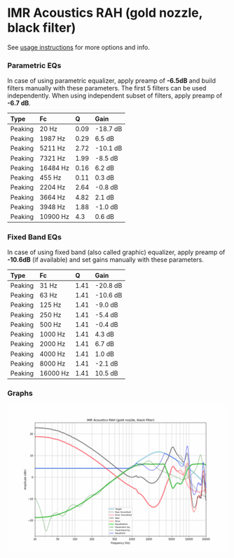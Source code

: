 # IMR Acoustics RAH (gold nozzle, black filter)
See [usage instructions](https://github.com/jaakkopasanen/AutoEq#usage) for more options and info.

### Parametric EQs
In case of using parametric equalizer, apply preamp of **-6.5dB** and build filters manually
with these parameters. The first 5 filters can be used independently.
When using independent subset of filters, apply preamp of **-6.7 dB**.

| Type    | Fc       |    Q | Gain     |
|:--------|:---------|:-----|:---------|
| Peaking | 20 Hz    | 0.09 | -18.7 dB |
| Peaking | 1987 Hz  | 0.29 | 6.5 dB   |
| Peaking | 5211 Hz  | 2.72 | -10.1 dB |
| Peaking | 7321 Hz  | 1.99 | -8.5 dB  |
| Peaking | 16484 Hz | 0.16 | 6.2 dB   |
| Peaking | 455 Hz   | 0.11 | 0.3 dB   |
| Peaking | 2204 Hz  | 2.64 | -0.8 dB  |
| Peaking | 3664 Hz  | 4.82 | 2.1 dB   |
| Peaking | 3948 Hz  | 1.88 | -1.0 dB  |
| Peaking | 10900 Hz | 4.3  | 0.6 dB   |

### Fixed Band EQs
In case of using fixed band (also called graphic) equalizer, apply preamp of **-10.6dB**
(if available) and set gains manually with these parameters.

| Type    | Fc       |    Q | Gain     |
|:--------|:---------|:-----|:---------|
| Peaking | 31 Hz    | 1.41 | -20.8 dB |
| Peaking | 63 Hz    | 1.41 | -10.6 dB |
| Peaking | 125 Hz   | 1.41 | -9.0 dB  |
| Peaking | 250 Hz   | 1.41 | -5.4 dB  |
| Peaking | 500 Hz   | 1.41 | -0.4 dB  |
| Peaking | 1000 Hz  | 1.41 | 4.3 dB   |
| Peaking | 2000 Hz  | 1.41 | 6.7 dB   |
| Peaking | 4000 Hz  | 1.41 | 1.0 dB   |
| Peaking | 8000 Hz  | 1.41 | -2.1 dB  |
| Peaking | 16000 Hz | 1.41 | 10.5 dB  |

### Graphs
![](./IMR%20Acoustics%20RAH%20(gold%20nozzle,%20black%20filter).png)